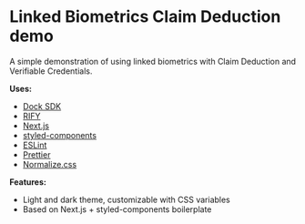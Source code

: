 # Linked Biometrics Claim Deduction demo

A simple demonstration of using linked biometrics with Claim Deduction and Verifiable Credentials.

**Uses:**

- [Dock SDK](https://github.com/docknetwork/sdk)
- [RIFY](https://github.com/docknetwork/rify)
- [Next.js](https://nextjs.org/)
- [styled-components](https://styled-components.com/)
- [ESLint](https://eslint.org/)
- [Prettier](https://prettier.io/)
- [Normalize.css](https://necolas.github.io/normalize.css/)

**Features:**

- Light and dark theme, customizable with CSS variables
- Based on Next.js + styled-components boilerplate
